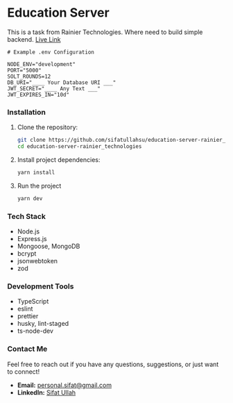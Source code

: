 # Education Server

This is a task from Rainier Technologies. Where need to build simple backend. [Live Link](https://education-server-lovat.vercel.app/)

```dotenv
# Example .env Configuration

NODE_ENV="development"
PORT="5000"
SOLT_ROUNDS=12
DB_URI="____ Your Database URI ___"
JWT_SECRET="____ Any Text ___"
JWT_EXPIRES_IN="10d"
```

### Installation

1. Clone the repository:

   ```bash
   git clone https://github.com/sifatullahsu/education-server-rainier_technologies.git
   cd education-server-rainier_technologies
   ```

2. Install project dependencies:

   ```bash
   yarn install
   ```

3. Run the project

   ```bash
   yarn dev
   ```

### Tech Stack

- Node.js
- Express.js
- Mongoose, MongoDB
- bcrypt
- jsonwebtoken
- zod

### Development Tools

- TypeScript
- eslint
- prettier
- husky, lint-staged
- ts-node-dev

### Contact Me

Feel free to reach out if you have any questions, suggestions, or just want to connect!

- **Email:** personal.sifat@gmail.com
- **LinkedIn:** [Sifat Ullah](https://www.linkedin.com/in/sifatullahsu/)
